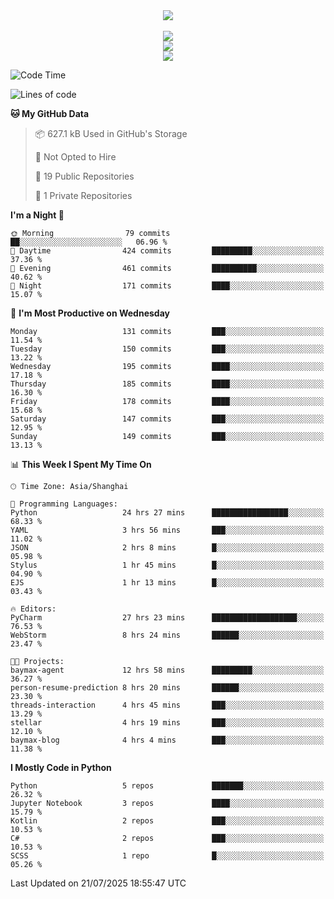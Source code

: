 <div align="center">
  <img src="https://readme-typing-svg.demolab.com?font=Zhi+Mang+Xing&size=40&pause=1000&color=000000&center=true&vCenter=true&lines=Baymax%E5%B0%8F%E6%8C%AF;Hello%20World"/><br/>
  <br/>
  <img src="https://skillicons.dev/icons?i=java,kotlin,python,c,cpp,html,css,javascript" /><br/>
  <img src="https://skillicons.dev/icons?i=spring,vue,pytorch,maven,gradle,mysql,sqlite,linux" /><br/>
  <img src="https://skillicons.dev/icons?i=idea,pycharm,webstorm,androidstudio,vscode,git,vim,md" /><br/>
</div>

<!--START_SECTION:waka-->
![Code Time](http://img.shields.io/badge/Code%20Time-1%2C147%20hrs%2019%20mins-blue)

![Lines of code](https://img.shields.io/badge/From%20Hello%20World%20I%27ve%20Written-6.1%20million%20lines%20of%20code-blue)

**🐱 My GitHub Data** 

> 📦 627.1 kB Used in GitHub's Storage 
 > 
> 🚫 Not Opted to Hire
 > 
> 📜 19 Public Repositories 
 > 
> 🔑 1 Private Repositories 
 > 
**I'm a Night 🦉** 

```text
🌞 Morning                79 commits          ██░░░░░░░░░░░░░░░░░░░░░░░   06.96 % 
🌆 Daytime                424 commits         █████████░░░░░░░░░░░░░░░░   37.36 % 
🌃 Evening                461 commits         ██████████░░░░░░░░░░░░░░░   40.62 % 
🌙 Night                  171 commits         ████░░░░░░░░░░░░░░░░░░░░░   15.07 % 
```
📅 **I'm Most Productive on Wednesday** 

```text
Monday                   131 commits         ███░░░░░░░░░░░░░░░░░░░░░░   11.54 % 
Tuesday                  150 commits         ███░░░░░░░░░░░░░░░░░░░░░░   13.22 % 
Wednesday                195 commits         ████░░░░░░░░░░░░░░░░░░░░░   17.18 % 
Thursday                 185 commits         ████░░░░░░░░░░░░░░░░░░░░░   16.30 % 
Friday                   178 commits         ████░░░░░░░░░░░░░░░░░░░░░   15.68 % 
Saturday                 147 commits         ███░░░░░░░░░░░░░░░░░░░░░░   12.95 % 
Sunday                   149 commits         ███░░░░░░░░░░░░░░░░░░░░░░   13.13 % 
```


📊 **This Week I Spent My Time On** 

```text
🕑︎ Time Zone: Asia/Shanghai

💬 Programming Languages: 
Python                   24 hrs 27 mins      █████████████████░░░░░░░░   68.33 % 
YAML                     3 hrs 56 mins       ███░░░░░░░░░░░░░░░░░░░░░░   11.02 % 
JSON                     2 hrs 8 mins        █░░░░░░░░░░░░░░░░░░░░░░░░   05.98 % 
Stylus                   1 hr 45 mins        █░░░░░░░░░░░░░░░░░░░░░░░░   04.90 % 
EJS                      1 hr 13 mins        █░░░░░░░░░░░░░░░░░░░░░░░░   03.43 % 

🔥 Editors: 
PyCharm                  27 hrs 23 mins      ███████████████████░░░░░░   76.53 % 
WebStorm                 8 hrs 24 mins       ██████░░░░░░░░░░░░░░░░░░░   23.47 % 

🐱‍💻 Projects: 
baymax-agent             12 hrs 58 mins      █████████░░░░░░░░░░░░░░░░   36.27 % 
person-resume-prediction 8 hrs 20 mins       ██████░░░░░░░░░░░░░░░░░░░   23.30 % 
threads-interaction      4 hrs 45 mins       ███░░░░░░░░░░░░░░░░░░░░░░   13.29 % 
stellar                  4 hrs 19 mins       ███░░░░░░░░░░░░░░░░░░░░░░   12.10 % 
baymax-blog              4 hrs 4 mins        ███░░░░░░░░░░░░░░░░░░░░░░   11.38 % 
```

**I Mostly Code in Python** 

```text
Python                   5 repos             ███████░░░░░░░░░░░░░░░░░░   26.32 % 
Jupyter Notebook         3 repos             ████░░░░░░░░░░░░░░░░░░░░░   15.79 % 
Kotlin                   2 repos             ███░░░░░░░░░░░░░░░░░░░░░░   10.53 % 
C#                       2 repos             ███░░░░░░░░░░░░░░░░░░░░░░   10.53 % 
SCSS                     1 repo              █░░░░░░░░░░░░░░░░░░░░░░░░   05.26 % 
```




 Last Updated on 21/07/2025 18:55:47 UTC
<!--END_SECTION:waka-->





